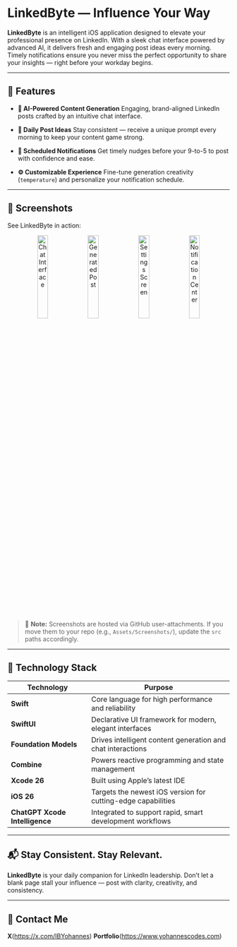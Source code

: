 # **LinkedByte — Influence Your Way**

**LinkedByte** is an intelligent iOS application designed to elevate your professional presence on LinkedIn. With a sleek chat interface powered by advanced AI, it delivers fresh and engaging post ideas every morning. Timely notifications ensure you never miss the perfect opportunity to share your insights — right before your workday begins.

---

## 🚀 Features

* **🧠 AI-Powered Content Generation**
  Engaging, brand-aligned LinkedIn posts crafted by an intuitive chat interface.

* **📅 Daily Post Ideas**
  Stay consistent — receive a unique prompt every morning to keep your content game strong.

* **🔔 Scheduled Notifications**
  Get timely nudges before your 9-to-5 to post with confidence and ease.

* **⚙️ Customizable Experience**
  Fine-tune generation creativity (`temperature`) and personalize your notification schedule.

---

## 📸 Screenshots

See LinkedByte in action:

<p float="left" align="center">
  <img src="https://github.com/user-attachments/assets/98e650cb-237e-48db-9805-6a18cdf44a86" alt="Chat Interface" width="22%" />
  <img src="https://github.com/user-attachments/assets/cd4dbe2a-cfac-45c9-b370-0bf44b307b01" alt="Generated Post" width="22%" />
  <img src="https://github.com/user-attachments/assets/f65b6cfb-b024-4047-af59-be091224fafe" alt="Settings Screen" width="22%" />
  <img src="https://github.com/user-attachments/assets/3936e013-9257-4fef-bdd4-773598314df4" alt="Notification Center" width="22%" />
</p>

> 📝 **Note:** Screenshots are hosted via GitHub user-attachments. If you move them to your repo (e.g., `Assets/Screenshots/`), update the `src` paths accordingly.

---

## 🧰 Technology Stack

| Technology                     | Purpose                                                      |
| ------------------------------ | ------------------------------------------------------------ |
| **Swift**                      | Core language for high performance and reliability           |
| **SwiftUI**                    | Declarative UI framework for modern, elegant interfaces      |
| **Foundation Models**          | Drives intelligent content generation and chat interactions  |
| **Combine**                    | Powers reactive programming and state management             |
| **Xcode 26**                   | Built using Apple’s latest IDE                               |
| **iOS 26**                     | Targets the newest iOS version for cutting-edge capabilities |
| **ChatGPT Xcode Intelligence** | Integrated to support rapid, smart development workflows     |

---

## 📬 Stay Consistent. Stay Relevant.

**LinkedByte** is your daily companion for LinkedIn leadership. Don’t let a blank page stall your influence — post with clarity, creativity, and consistency.

---

## 📨 Contact Me

**X**(https://x.com/IBYohannes)
**Portfolio**(https://www.yohannescodes.com)




